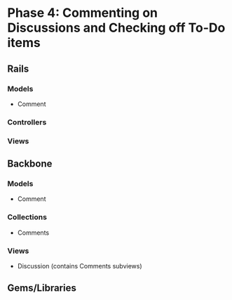 # Phase 4: Commenting on Discussions and Checking off To-Do items

## Rails
### Models
* Comment

### Controllers

### Views

## Backbone
### Models
* Comment

### Collections
* Comments

### Views
* Discussion (contains Comments subviews)

## Gems/Libraries
